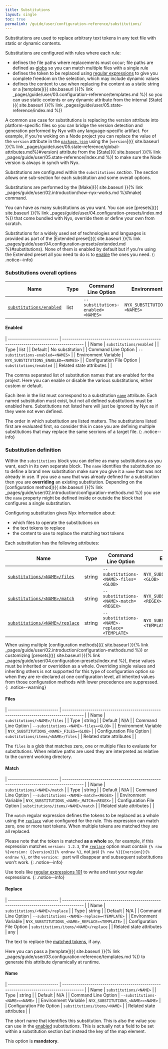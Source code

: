 ```yaml
---
title: Substitutions
layout: single
toc: true
permalink: /guide/user/configuration-reference/substitutions/
---
```


Substitutions are used to replace arbitrary text tokens in any text file with static or dynamic contents.

Substitutions are configured with rules where each rule:

* defines the file paths where replacements must occur; file paths are defined as [globs](https://en.wikipedia.org/wiki/Glob_(programming)) so you can match multiple files with a single rule
* defines the token to be replaced using [regular expressions](https://en.wikipedia.org/wiki/Regular_expression) to give you complete freedom on the selection, which may include dynamic values
* defines the content to use when replacing the content as a static string or a [template]({{ site.baseurl }}{% link _pages/guide/user/03.configuration-reference/templates.md %}) so you can use static contents or any dynamic attribute from the internal [State]({{ site.baseurl }}{% link _pages/guide/user/05.state-reference/index.md %})

A common use case for substitutions is replacing the version attribute into platform-specific files so you can bridge the version detection and generation performed by Nyx with any language-specific artifact. For example, if you're woking on a Node project you can replace the value of the `version` attribute in the [`package.json`](https://docs.npmjs.com/cli/v9/configuring-npm/package-json#version) using the [`version`]({{ site.baseurl }}{% link _pages/guide/user/05.state-reference/global-attributes.md%}#version) attribute from the [State]({{ site.baseurl }}{% link _pages/guide/user/05.state-reference/index.md %}) to make sure the Node version is always in synch with Nyx.

Substitutions are configured within the `substitutions` *section*. The section allows one sub-section for each substitution and some overall options.

Substitutions are performed by the [Make]({{ site.baseurl }}{% link _pages/guide/user/02.introduction/how-nyx-works.md %}#make) command.

You can have as many substitutions as you want. You can use [presets]({{ site.baseurl }}{% link _pages/guide/user/04.configuration-presets/index.md %}) that come bundled with Nyx, override them or define your own from scratch.

Substitutions for a widely used set of technologies and languages is provided as part of the [Extended preset]({{ site.baseurl }}{% link _pages/guide/user/04.configuration-presets/extended.md %}#substitutions). None of them is enabled by default but if you're using the Extended preset all you need to do is to [enable](#enabled) the ones you need.
{: .notice--info}

### Substitutions overall options

| Name                                             | Type   | Command Line Option                            | Environment Variable                             | Default                                |
| ------------------------------------------------ | -------| ---------------------------------------------- | ------------------------------------------------ | -------------------------------------- |
| [`substitutions/enabled`](#enabled)              | list   | `--substitutions-enabled=<NAMES>`              | `NYX_SUBSTITUTIONS_ENABLED=<NAMES>`              | No substitution                        |

#### Enabled

| ------------------------- | ---------------------------------------------------------------------------------------- |
| Name                      | `substitutions/enabled`                                                                  |
| Type                      | list                                                                                     |
| Default                   | No substitution                                                                          |
| Command Line Option       | `--substitutions-enabled=<NAMES>`                                                        |
| Environment Variable      | `NYX_SUBSTITUTIONS_ENABLED=<NAMES>`                                                      |
| Configuration File Option | `substitutions/enabled`                                                                  |
| Related state attributes  |                                                                                          |

The comma separated list of substitution names that are enabled for the project. Here you can enable or disable the various substitutions, either custom or default.

Each item in the list must correspond to a substitution [`name`](#name) attribute. Each named substitution must exist, but not all defined substitutions must be enabled here. Substitutions not listed here will just be ignored by Nyx as if they were not even defined.

The order in which substitution are listed matters. The substitutions listed first are evaluated first, so consider this in case you are defining multiple substitutions that may replace the same secrions of a target file.
{: .notice--info}

### Substitution definition

Within the `substitutions` block you can define as many substitutions as you want, each in its own separate block. The `name` identifies the substitution so to define a brand new substitution make sure you give it a `name` that was not already in use. If you use a `name` that was already defined for a substitution then you are **overriding** an existing substitution. Depending on the [configuration method]({{ site.baseurl }}{% link _pages/guide/user/02.introduction/configuration-methods.md %}) you use the `name` property might be defined inside or outside the block that configures a single substitution.

Configuring substitution gives Nyx information about:

* which files to operate the substitutions on
* the text tokens to replace
* the content to use to replace the matching text tokens

Each substitution has the following attributes:

| Name                                                                   | Type    | Command Line Option                                         | Environment Variable                                           | Default                                    |
| ---------------------------------------------------------------------- | ------- | ----------------------------------------------------------- | -------------------------------------------------------------- | ------------------------------------------ |
| [`substitutions/<NAME>/files`](#files)                                 | string  | `--substitutions-<NAME>-files=<GLOB>`                       | `NYX_SUBSTITUTIONS_<NAME>_FILES=<GLOB>`                        | N/A                                        |
| [`substitutions/<NAME>/match`](#match)                                 | string  | `--substitutions-<NAME>-match=<REGEX>`                      | `NYX_SUBSTITUTIONS_<NAME>_MATCH=<REGEX>`                       | N/A                                        |
| [`substitutions/<NAME>/replace`](#replace)                             | string  | `--substitutions-<NAME>-replace=<TEMPLATE>`                 | `NYX_SUBSTITUTIONS_<NAME>_REPLACE=<TEMPLATE>`                  | N/A                                        |

When using multiple [configuration methods]({{ site.baseurl }}{% link _pages/guide/user/02.introduction/configuration-methods.md %}) or customizing [presets]({{ site.baseurl }}{% link _pages/guide/user/04.configuration-presets/index.md %}), these values must be inherited or overridden as a whole. Overriding single values and inheriting others is not supported for this type of configuration option so when they are re-declared at one configuration level, all inherited values from those configuration methods with lower precedence are suppressed.
{: .notice--warning}

#### Files

| ------------------------- | ---------------------------------------------------------------------------------------- |
| Name                      | `substitutions/<NAME>/files`                                                             |
| Type                      | string                                                                                   |
| Default                   | N/A                                                                                      |
| Command Line Option       | `--substitutions-<NAME>-files=<GLOB>`                                                    |
| Environment Variable      | `NYX_SUBSTITUTIONS_<NAME>_FILES=<GLOB>`                                                  |
| Configuration File Option | `substitutions/items/<NAME>/files`                                                       |
| Related state attributes  |                                                                                          |

The `files` is a glob that matches zero, one or multiple files to evaluate for substitutions. When relative paths are used they are interpreted as relative to the current working directory.

#### Match

| ------------------------- | ---------------------------------------------------------------------------------------- |
| Name                      | `substitutions/<NAME>/match`                                                             |
| Type                      | string                                                                                   |
| Default                   | N/A                                                                                      |
| Command Line Option       | `--substitutions-<NAME>-match=<REGEX>`                                                   |
| Environment Variable      | `NYX_SUBSTITUTIONS_<NAME>_MATCH=<REGEX>`                                                 |
| Configuration File Option | `substitutions/items/<NAME>/match`                                                       |
| Related state attributes  |                                                                                          |

The `match` regular expression defines the tokens to be replaced as a whole using the [`replace`](#replace) value configured for the rule. This expression can match zero, one or more text tokens. When multiple tokens are matched they are all replaced.

Please note that the token is matched **as a whole** so, for example, if this expression matches `version: 1.2.3`, the [`replace`](#replace) option must contain `{% raw %}version: {{version}}{% endraw %}`, not just `{% raw %}{{version}}{% endraw %}`, or the `version: ` part will disappear and subsequent substitutions won't work.
{: .notice--info}

Use tools like [regular expressions 101](https://regex101.com/) to write and test your regular expressions.
{: .notice--info}

#### Replace

| ------------------------- | ---------------------------------------------------------------------------------------- |
| Name                      | `substitutions/<NAME>/replace`                                                           |
| Type                      | string                                                                                   |
| Default                   | N/A                                                                                      |
| Command Line Option       | `--substitutions-<NAME>-replace=<TEMPLATE>`                                              |
| Environment Variable      | `NYX_SUBSTITUTIONS_<NAME>_REPLACE=<TEMPLATE>`                                            |
| Configuration File Option | `substitutions/items/<NAME>/replace`                                                     |
| Related state attributes  | any                                                                                      |

The text to replace the [matched tokens](#match), if any.

Here you can pass a [template]({{ site.baseurl }}{% link _pages/guide/user/03.configuration-reference/templates.md %}) to generate this attribute dynamically at runtime.

#### Name

| ------------------------- | ---------------------------------------------------------------------------------------- |
| Name                      | `substitutions/<NAME>`                                                                   |
| Type                      | string                                                                                   |
| Default                   | N/A                                                                                      |
| Command Line Option       | `--substitutions-<NAME>=<NAME>`                                                          |
| Environment Variable      | `NYX_SUBSTITUTIONS_<NAME>=<NAME>`                                                        |
| Configuration File Option | `substitutions/items/<NAME>`                                                             |
| Related state attributes  |                                                                                          |

The short name that identifies this substitution. This is also the value you can use in the [enabled](#enabled) substitutions. This is actually not a field to be set within a substitution section but instead the key of the map element.

This option is **mandatory**.
